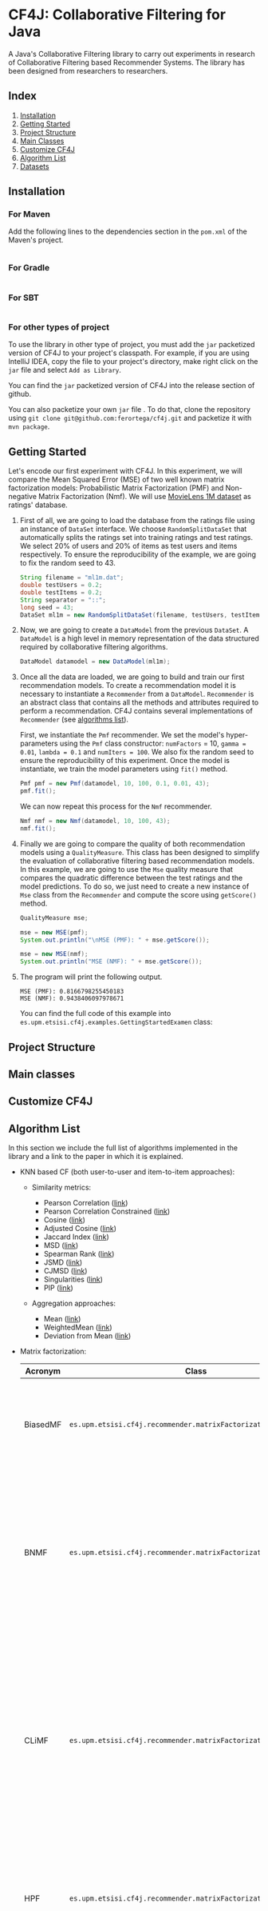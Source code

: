 # CF4J: Collaborative Filtering for Java

A Java's Collaborative Filtering library to carry out experiments in research of Collaborative Filtering based Recommender Systems. The library has been designed from researchers to researchers.

## Index

1. [Installation](#installation)
2. [Getting Started](#getting-started)
3. [Project Structure](#proyect-structure)
4. [Main Classes](#main-classes)
5. [Customize CF4J](#customize-cf4j)
6. [Algorithm List](#algorithm-list)
7. [Datasets](#datasets)

## Installation

### For Maven

Add the following lines to the dependencies section in the `pom.xml` of the Maven's project.

```xml

```

### For Gradle

```

```

### For SBT

```

```

### For other types of project

To use the library in other type of project, you must add the `jar` packetized version of CF4J to your project's classpath. For example, if you are using IntelliJ IDEA, copy the file to your project's directory, make right click on the `jar` file and select `Add as Library`.

You can find the `jar` packetized version of CF4J into the release section of github.

You can also packetize your own `jar` file . To do that, clone the repository using `git clone git@github.com:ferortega/cf4j.git` and packetize it with `mvn package`.

## Getting Started

Let's encode our first experiment with CF4J. In this experiment, we will compare the Mean Squared Error (MSE) of two well known matrix factorization models: Probabilistic Matrix Factorization (PMF) and Non-negative Matrix Factorization (Nmf). We will use [MovieLens 1M dataset](https://grouplens.org/datasets/movielens/) as ratings' database.

1. First of all, we are going to load the database from the ratings file using an instance of `DataSet` interface. We choose `RandomSplitDataSet` that automatically splits the ratings set into training ratings and test ratings. We select 20% of users and 20% of items as test users and items respectively. To ensure the reproducibility of the example, we are going to fix the random seed to 43.

    ```Java
    String filename = "ml1m.dat";
    double testUsers = 0.2;
    double testItems = 0.2;
    String separator = "::";
    long seed = 43;
    DataSet ml1m = new RandomSplitDataSet(filename, testUsers, testItems, separator, seed);
	```

2. Now, we are going to create a `DataModel` from the previous `DataSet`. A `DataModel` is a high level in memory representation of the  data structured required by collaborative filtering algorithms. 

    ```Java
   DataModel datamodel = new DataModel(ml1m);
   ```
   
3. Once all the data are loaded, we are going to build and train our first recommendation models. To create a recommendation model it is necessary to instantiate a `Recommender` from a `DataModel`. `Recommender` is an abstract class that contains all the methods and attributes required to perform a recommendation. CF4J contains several implementations of `Recommender` (see [algorithms list](#algorithm-list)). 

   First, we instantiate the `Pmf` recommender. We set the model's hyper-parameters using the `Pmf` class constructor: `numFactors` = 10, `gamma = 0.01`, `lambda = 0.1` and `numIters = 100`. We also fix the random seed to ensure the reproducibility of this experiment. Once the model is instantiate, we train the model parameters using `fit()` method.
   
   ```Java
   Pmf pmf = new Pmf(datamodel, 10, 100, 0.1, 0.01, 43);
   pmf.fit();
   ```
   
   We can now repeat this process for the `Nmf` recommender. 
   
   ```Java
   Nmf nmf = new Nmf(datamodel, 10, 100, 43);
   nmf.fit();
   ```
   
4. Finally we are going to compare the quality of both recommendation models using a `QualityMeasure`. This class has been designed to simplify the evaluation of collaborative filtering based recommendation models. In this example, we are going to use the `Mse` quality measure that compares the quadratic difference between the test ratings and the model predictions. To do so, we just need to create a new instance of `Mse` class from the `Recommender` and compute the score using `getScore()` method.

   ```Java
   QualityMeasure mse;
   
   mse = new MSE(pmf);
   System.out.println("\nMSE (PMF): " + mse.getScore());
   
   mse = new MSE(nmf);
   System.out.println("MSE (NMF): " + mse.getScore());
   ```
  
5. The program will print the following output.

   ```
   MSE (PMF): 0.8166798255450183
   MSE (NMF): 0.9438406097978671
   ```
   
   You can find the full code of this example into `es.upm.etsisi.cf4j.examples.GettingStartedExamen` class:

## Project Structure


## Main classes


## Customize CF4J


## Algorithm List

In this section we include the full list of algorithms implemented in the library and a link to the paper in which it is explained.

* KNN based CF (both user-to-user and item-to-item approaches):

  + Similarity metrics:
    - Pearson Correlation ([link](https://www.sciencedirect.com/science/article/pii/S0950705113001044))
    - Pearson Correlation Constrained ([link](https://www.sciencedirect.com/science/article/pii/S0950705113001044))
    - Cosine ([link](https://www.sciencedirect.com/science/article/pii/S0950705113001044))
    - Adjusted Cosine ([link](https://www.sciencedirect.com/science/article/pii/S0950705113001044))
    - Jaccard Index ([link](https://www.sciencedirect.com/science/article/pii/S0950705113001044))
    - MSD ([link](https://www.sciencedirect.com/science/article/pii/S0950705113001044))
    - Spearman Rank ([link](https://www.sciencedirect.com/science/article/pii/S0950705113001044))
    - JSMD ([link](https://www.sciencedirect.com/science/article/pii/S0950705110000444))
    - CJMSD ([link](http://onlinelibrary.wiley.com/doi/10.1002/int.21556/full))
    - Singularities ([link](https://www.sciencedirect.com/science/article/pii/S0306457311000409))
    - PIP ([link](https://www.sciencedirect.com/science/article/pii/S0020025507003751))

  + Aggregation approaches:
    - Mean ([link](http://ieeexplore.ieee.org/abstract/document/1423975/))
    - WeightedMean ([link](http://ieeexplore.ieee.org/abstract/document/1423975/))
    - Deviation from Mean ([link](http://ieeexplore.ieee.org/abstract/document/1423975/))

* Matrix factorization:

   | Acronym  | Class                                                            | Publication |
   |----------|------------------------------------------------------------------|-------------|
   | BiasedMF | `es.upm.etsisi.cf4j.recommender.matrixFactorization.BiasedMF`    | Koren, Y., Bell, R., &amp; Volinsky, C. (2009). Matrix factorization techniques for recommender systems. Computer, (8), 30-37 |
   | BNMF     | `es.upm.etsisi.cf4j.recommender.matrixFactorization.Bnmf`        | Hernando, A., Bobadilla, J., &amp; Ortega, F. (2016). A non negative matrix factorization for collaborative filtering recommender systems on a Bayesian probabilistic model. Knowledge-Based Systems, 97, 188-202 |
   | CLiMF    | `es.upm.etsisi.cf4j.recommender.matrixFactorization.CLiMF`       | Shi, Y., Karatzoglou, A., Baltrunas, L., Larson, M., Oliver, N., &amp; Hanjalic, A. (2012, September). CLiMF: learning to maximize reciprocal rank with collaborative less-is-more filtering. In Proceedings of the sixth ACM conference on Recommender systems (pp. 139-146) |
   | HPF      | `es.upm.etsisi.cf4j.recommender.matrixFactorization.Hpf`         | Gopalan, P., Hofman, J. M., &amp; Blei, D. M. (2015, July). Scalable Recommendation with Hierarchical Poisson Factorization. In UAI (pp. 326-335) |
   | NMF      | `es.upm.etsisi.cf4j.recommender.matrixFactorization.Nmf`         | Lee, D. D., &amp;  Seung, H. S. (2001). Algorithms for non-negative matrix factorization. In Advances * in neural information processing systems (pp. 556-562) |
   | PMF      | `es.upm.etsisi.cf4j.recommender.matrixFactorization.Pmf`         | Mnih, A., &amp; Salakhutdinov, R. R. (2008). Probabilistic matrix factorization. In Advances in neural information processing systems (pp. 1257-1264) |
   | Svd++    | `es.upm.etsisi.cf4j.recommender.matrixFactorization.SvdPlusPlus` | Koren, Y. (2008, August). Factorization meets the neighborhood: a multifaceted collaborative filtering model. In Proceedings of the 14th ACM SIGKDD international conference on Knowledge discovery and data mining (pp. 426-434) |
   | URP      | `es.upm.etsisi.cf4j.recommender.matrixFactorization.Urp`         | Marlin, B. M. (2004). Modeling user rating profiles for collaborative filtering. In Advances in neural information processing systems (pp. 627-634) |

* Quality measures:

  + For prediction:
    - Mean Absolute Error (MAE)
    - Mean Squared Error (MSE)
    - Max User Error (Max)
    - Coverage
    
  + For recommendation:
    - Precision
    - Recall
    - F1
    - Normalized Discounted Cumulative Gain (nDCG)

## Datasets

You can find awesome datasets to use with CF4J at this site: [http://shuaizhang.tech/2017/03/15/Datasets-For-Recommender-System/](http://shuaizhang.tech/2017/03/15/Datasets-For-Recommender-System/).

